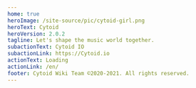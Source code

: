 ```yaml
---
home: true
heroImage: /site-source/pic/cytoid-girl.png
heroText: Cytoid
heroVersion: 2.0.2
tagline: Let's shape the music world together.
subactionText: Cytoid IO
subactionLink: https://Cytoid.io
actionText: Loading
actionLink: /en/
footer: Cytoid Wiki Team ©2020-2021. All rights reserved.
---
```

